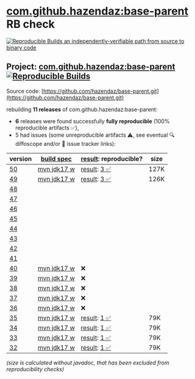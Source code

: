 [com.github.hazendaz:base-parent](https://central.sonatype.com/artifact/com.github.hazendaz/base-parent/versions) RB check
=======

[![Reproducible Builds](https://reproducible-builds.org/images/logos/rb.svg) an independently-verifiable path from source to binary code](https://reproducible-builds.org/)

## Project: [com.github.hazendaz:base-parent](https://central.sonatype.com/artifact/com.github.hazendaz/base-parent/versions) [![Reproducible Builds](https://img.shields.io/endpoint?url=https://raw.githubusercontent.com/jvm-repo-rebuild/reproducible-central/master/content/com/github/hazendaz/base-parent/badge.json)](https://github.com/jvm-repo-rebuild/reproducible-central/blob/master/content/com/github/hazendaz/base-parent/README.md)

Source code: [https://github.com/hazendaz/base-parent.git](https://github.com/hazendaz/base-parent.git)

rebuilding **11 releases** of com.github.hazendaz:base-parent:
- **6** releases were found successfully **fully reproducible** (100% reproducible artifacts :white_check_mark:),
- 5 had issues (some unreproducible artifacts :warning:, see eventual :mag: diffoscope and/or :memo: issue tracker links):

| version | [build spec](/BUILDSPEC.md) | [result](https://reproducible-builds.org/docs/jvm/): reproducible? | size |
| -- | --------- | ------ | -- |
| [50](https://central.sonatype.com/artifact/com.github.hazendaz/base-parent/50/pom) | [mvn jdk17 w](base-parent-50.buildspec) | [result](base-parent-50.buildinfo): [3 :white_check_mark: ](base-parent-50.buildcompare) | 127K |
| [49](https://central.sonatype.com/artifact/com.github.hazendaz/base-parent/49/pom) | [mvn jdk17 w](base-parent-49.buildspec) | [result](base-parent-49.buildinfo): [3 :white_check_mark: ](base-parent-49.buildcompare) | 126K |
| [48](https://central.sonatype.com/artifact/com.github.hazendaz/base-parent/48/pom) | | | |
| [47](https://central.sonatype.com/artifact/com.github.hazendaz/base-parent/47/pom) | | | |
| [46](https://central.sonatype.com/artifact/com.github.hazendaz/base-parent/46/pom) | | | |
| [45](https://central.sonatype.com/artifact/com.github.hazendaz/base-parent/45/pom) | | | |
| [44](https://central.sonatype.com/artifact/com.github.hazendaz/base-parent/44/pom) | | | |
| [43](https://central.sonatype.com/artifact/com.github.hazendaz/base-parent/43/pom) | | | |
| [42](https://central.sonatype.com/artifact/com.github.hazendaz/base-parent/42/pom) | | | |
| [41](https://central.sonatype.com/artifact/com.github.hazendaz/base-parent/41/pom) | | | |
| [40](https://central.sonatype.com/artifact/com.github.hazendaz/base-parent/40/pom) | [mvn jdk17 w](base-parent-40.buildspec) | :x: | |
| [39](https://central.sonatype.com/artifact/com.github.hazendaz/base-parent/39/pom) | [mvn jdk17 w](base-parent-39.buildspec) | :x: | |
| [38](https://central.sonatype.com/artifact/com.github.hazendaz/base-parent/38/pom) | [mvn jdk17 w](base-parent-38.buildspec) | :x: | |
| [37](https://central.sonatype.com/artifact/com.github.hazendaz/base-parent/37/pom) | [mvn jdk17 w](base-parent-37.buildspec) | :x: | |
| [36](https://central.sonatype.com/artifact/com.github.hazendaz/base-parent/36/pom) | [mvn jdk17 w](base-parent-36.buildspec) | :x: | |
| [35](https://central.sonatype.com/artifact/com.github.hazendaz/base-parent/35/pom) | [mvn jdk17 w](base-parent-35.buildspec) | [result](base-parent-35.buildinfo): [1 :white_check_mark: ](base-parent-35.buildcompare) | 79K |
| [34](https://central.sonatype.com/artifact/com.github.hazendaz/base-parent/34/pom) | [mvn jdk17 w](base-parent-34.buildspec) | [result](base-parent-34.buildinfo): [1 :white_check_mark: ](base-parent-34.buildcompare) | 79K |
| [33](https://central.sonatype.com/artifact/com.github.hazendaz/base-parent/33/pom) | [mvn jdk17 w](base-parent-33.buildspec) | [result](base-parent-33.buildinfo): [1 :white_check_mark: ](base-parent-33.buildcompare) | 79K |
| [32](https://central.sonatype.com/artifact/com.github.hazendaz/base-parent/32/pom) | [mvn jdk17 w](base-parent-32.buildspec) | [result](base-parent-32.buildinfo): [1 :white_check_mark: ](base-parent-32.buildcompare) | 79K |

<i>(size is calculated without javadoc, that has been excluded from reproducibility checks)</i>
